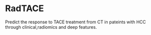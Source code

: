 # RadTACE
Predict the response to TACE treatment from CT in pateints with HCC through clinical,radiomics and deep features. 
